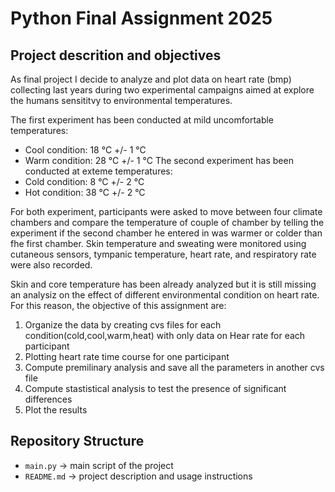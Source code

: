 # Python Final Assignment 2025 

## Project descrition and objectives 
As final project I decide to analyze and plot data on heart rate (bmp) collecting last years during two experimental campaigns aimed at explore the humans sensititvy to environmental temperatures. 

The first experiment has been conducted at mild uncomfortable temperatures: 
- Cool condition: 18 °C +/- 1 °C 
- Warm condition: 28 °C +/- 1 °C 
The second experiment has been conducted at exteme temperatures: 
- Cold condition: 8 °C +/- 2 °C 
- Hot condition: 38 °C +/- 2 °C 

For both experiment, participants were asked to move between four climate chambers and compare the temperature of couple of chamber by telling the experiment if the second chamber he entered in was warmer or colder than fhe first chamber. 
Skin temperature and sweating were monitored using cutaneous sensors, tympanic temperature, heart rate, and respiratory rate were also recorded. 

 Skin and core temperature has been already analyzed but it is still missing an analysiz on the effect of different environmental condition on heart rate. For this reason, the objective of this assignment are: 
 1. Organize the data by creating cvs files for each condition(cold,cool,warm,heat) with only data on Hear rate for each participant 
 2. Plotting heart rate time course for one participant 
 3. Compute premilinary analysis and save all the parameters in another cvs file 
 4. Compute stastistical analysis to test the presence of significant differences 
 5. Plot the results 

## Repository Structure
- `main.py` → main script of the project  
- `README.md` → project description and usage instructions  
